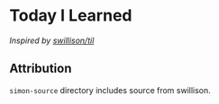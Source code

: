 # Today I Learned

*Inspired by [swillison/til](https://github.com/swillison/til)*

## Attribution

`simon-source` directory includes source from swillison.
